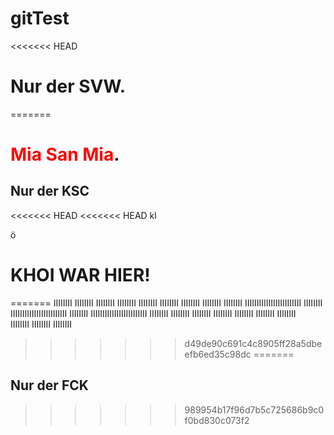 # gitTest

<<<<<<< HEAD
# Nur der SVW.
=======
# <span style="color:red">Mia San Mia</span>. 
## Nur der KSC

<<<<<<< HEAD
<<<<<<< HEAD
kl

ö
# KHOI WAR HIER!
=======
IIIIIIII	IIIIIIII	IIIIIIII
IIIIIIII	IIIIIIII	IIIIIIII
IIIIIIII	IIIIIIII	IIIIIIII
IIIIIIIIIIIIIIIIIIIIIIII	IIIIIIII
IIIIIIIIIIIIIIIIIIIIIIII	IIIIIIII
IIIIIIIIIIIIIIIIIIIIIIII	IIIIIIII
IIIIIIII	IIIIIIII	IIIIIIII
IIIIIIII	IIIIIIII	IIIIIIII	
IIIIIIII	IIIIIIII	IIIIIIII
>>>>>>> d49de90c691c4c8905ff28a5dbeefb6ed35c98dc
=======
## Nur der FCK
>>>>>>> 989954b17f96d7b5c725686b9c0f0bd830c073f2
